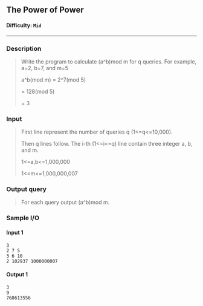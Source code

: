 ## The Power of Power    

#### Difficulty: `Mid`

- - -

### Description

> Write the program to calculate (a^b)mod m for q queries. For example, a=2, b=7, and m=5
>
> a^b(mod m) = 2^7(mod 5)
>
> = 128(mod 5)
>
> = 3

### Input

>First line represent the number of queries q (1<=q<=10,000).
>
>Then q lines follow. The i-th (1<=i<=q) line contain three integer a, b, and m.
>
>1<=a,b<=1,000,000
>
>1<=m<=1,000,000,007

### Output query

>  For each query output (a^b)mod m. 

### Sample I/O

#### Input 1

```
3
2 7 5
3 6 10
2 102937 1000000007
```

#### Output 1

```
3
9
768613556
```


